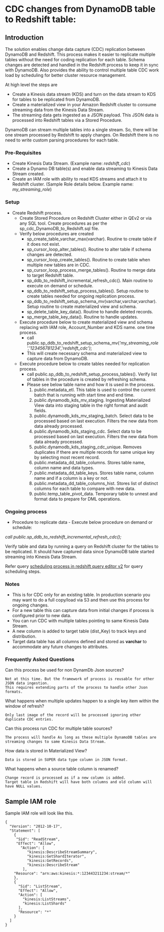 ﻿# CDC changes from DynamoDB table to Redshift table:

## Introduction

The solution enables change data capture (CDC) replication between DynamoDB and Redshift.
This process makes it easier to replicate multiple tables without the need for coding replication for each table.
Schema changes are detected and handled in the Redshift process to keep it in sync with DynamoDB.
Also provides the ability to control multiple table CDC work load by scheduling for better cluster resource management.

At high level the steps are 

- Create a Kinesis data stream (KDS) and turn on the data stream to KDS for tables to be replicated from DynamoDB. 
- Create a materialized view in your Amazon Redshift cluster to consume streaming data from the Kinesis Data Stream.
- The streaming data gets ingested as a JSON payload. This JSON data is processed into Redshift tables via a Stored Procedure. 

DynamoDB can stream multiple tables into a single stream. So, there will be one stream processed by Redshift to apply changes.
On Redshift there is no need to write custom parsing procedures for each table.


### Pre-Requisites
- Create Kinesis Data Stream. (Example name: *redshift\_cdc*) 
- Create a Dynamo DB table(s) and enable data streaming to Kinesis Data Stream created. 
- Create an IAM role with ability to read KDS streams and attach it to Redshift cluster. 
  (Sample Role details below. Example name: *my\_streaming\_role*)
  
### Setup
- Create Redshift process. 
  - Create Stored Procedure on Redshift Cluster either in QEv2 or via any SQL tool. Create procedures as per the sp\_cdc\_DynamoDB\_to\_Redshift.sql file. 
  - Verify below procedures are created
    - sp\_create\_table\_varchar\_max(varchar). Routine to create table if it does not exist.
    - sp\_cursor\_loop\_alter\_tables(). Routine to alter table if schema changes are detected.
    - sp\_cursor\_loop\_create\_tables(). Routine to create table when multiple new tables are in CDC.
    - sp\_cursor\_loop\_process\_merge\_tables(). Routine to merge data to target Redshift table.
    - sp\_ddb\_to\_redshift\_incremental\_refresh\_cdc(). Main routine to execute on demand or schedule.
    - sp\_ddb\_to\_redshift\_setup\_process\_tables(). Setup routine to create tables needed for ongoing replication process.
    - sp\_ddb\_to\_redshift\_setup\_schema\_mv(varchar,varchar,varchar). Setup routine to create materialized view and schema.
    - sp\_delete\_table\_key\_data(). Routine to handle deleted records.
    - sp\_merge\_table\_key\_data(). Routine to handle updates.
  - Execute procedure below to create materialized view and schema replacing with IAM role, Account\_Number and KDS name. one time process.
    - call public.sp\_ddb\_to\_redshift\_setup\_schema\_mv(*'my\_streaming\_role','123456781234','redshift\_cdc')*;
    - This will create necessary schema and materialized view to capture data from DynamoDB.
  - Execute procedure below to create tables needed for replication process.
    - call public.sp\_ddb\_to\_redshift\_setup\_process\_tables(). Verify list of tables in the procedure is created by refreshing schema.
    - Please see below table name and how it is used in the process.  
       1. public.metadata_etl.	This table is used to control the current batch that is running with start time and end time.
       2. public.dynamodb_kds_mv_staging.	Ingesting Materialized View data into staging table in the right format and audit fields.
       3. public.dynamodb_kds_mv_staging_batch. 	Select data to be processed based on last execution. Filters the new data from data already processed. 
       4. public.dynamodb_kds_staging_cdc.  Select data to be processed based on last execution. Filters the new data from data already processed. 
       5. public.dynamodb_kds_staging_cdc_unique.	Removes duplicates if there are multiple records for same unique key by selecting most recent record.
       6. public.metadata_dd_table_columns.	Stores table name, column name and data types.
       7. public.metadata_dd_table_keys.	Stores table name, column name and if a column is a key or not.
       8. public.metadata_dd_table_columns_hist.	Stores list of distinct columns for each table to compare with new data.
       9. public.temp_table_pivot_data.	Temporary table to unnest and format data to prepare for DML operations.
       
    
### Ongoing process
- Procedure to replicate data -   Execute below procedure on demand or schedule:

*call public.sp\_ddb\_to\_redshift\_incremental\_refresh\_cdc();*

Verify table and data by running a query on Redshift cluster for the tables to be replicated.
It should have captured data since DynamoDB table started streaming into Kinesis Data Stream.

Refer query [scheduling process in redshift query editor v2](https://docs.aws.amazon.com/redshift/latest/mgmt/query-editor-schedule-query.html) for query scheduling steps.



### Notes

- This is for CDC only for an existing table. In production scenario you may want to do a full copy/load via S3 and then use this process for ongoing changes.
- For a new table this can capture data from initial changes if process is configured prior to new data.
- You can run CDC with multiple tables pointing to same Kinesis Data Stream.
- A new column is added to target table (dist\_Key) to track keys and distribution.
- Target data table has all columns defined and stored as **varchar** to accommodate any future changes to attributes.

### Frequently Asked Questions

Can this process be used for non DynamDb Json sources?

    Not at this time. But the framework of process is reusable for other JSON data ingestion. 
    This requires extending parts of the process to handle other Json formats.
What happens when multiple updates happen to a single key item within the window of refresh?

    Only last image of the record will be processed ignoring other duplicate CDC entries.

Can this process run CDC for multiple table sources?

    The process will handle As long as these multiple DynamoDB tables are streaming changes to same Kinesis Data Stream.

How data is stored in Materialized View?

    Data is stored in SUPER data type column in JSON format.

What happens when a source table column is renamed?

    Change record is processed as if a new column is added. 
    Target table in Redshift will have both columns and old column will have NULL values.



## Sample IAM role

Sample IAM role will look like this.
```
{
  "Version": "2012-10-17",
  "Statement": [
    {
     "Sid": "ReadStream",
     "Effect": "Allow",
       "Action": [
          "kinesis:DescribeStreamSummary",
          "kinesis:GetShardIterator",
          "kinesis:GetRecords",
          "kinesis:DescribeStream"
        ],
    "Resource": "arn:aws:kinesis:*:123443211234:stream/*"
    },
    {
      "Sid": "ListStream",
      "Effect": "Allow",
      "Action": [
        "kinesis:ListStreams",
        "kinesis:ListShards"
      ],
      "Resource": "*"
    }
  ]
}
```
